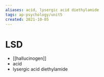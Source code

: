 ```yaml
---
aliases: acid, lysergic acid diethylamide
tags: ap-psychology/unit5 
created: 2021-10-05
---
```


# LSD

- [[hallucinogen]]
- acid
- lysergic acid diethylamide 
